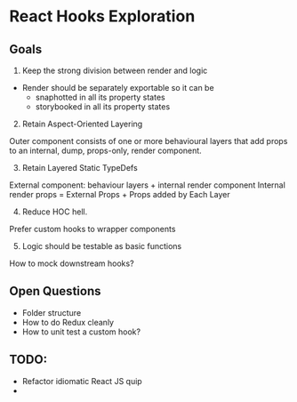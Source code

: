 # React Hooks Exploration

## Goals

1. Keep the strong division between render and logic

* Render should be separately exportable so it can be
  * snaphotted in all its property states
  * storybooked in all its property states
 
2. Retain Aspect-Oriented Layering

Outer component consists of one or more behavioural layers that add props to an
internal, dump, props-only, render component.

3. Retain Layered Static TypeDefs

External component: behaviour layers + internal render component
Internal render props = External Props + Props added by Each Layer

4. Reduce HOC hell.

Prefer custom hooks to wrapper components

5. Logic should be testable as basic functions

How to mock downstream hooks?

## Open Questions

* Folder structure
* How to do Redux cleanly
* How to unit test a custom hook?

## TODO:
* Refactor idiomatic React JS quip
* 
